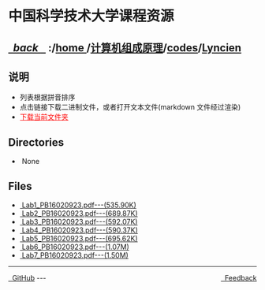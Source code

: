 
<!--
<head>
    <meta http-equiv="content-type" content="text/html; charset=utf-8">
    <title> 中国科学技术大学课程资源</title>
</head>
-->
# 中国科学技术大学课程资源

<div>
  <h2>
    <a href="../index.html">&nbsp;&nbsp;<i class="fa fa-level-up">back </i>&nbsp;&nbsp;</a>
    :/<a href="../../../index.html">home <i class="fa fa-home"></i></a>/<a href="../../index.html">计算机组成原理</a>/<a href="../index.html">codes</a>/<a href="index.html">Lyncien</a>
  </h2>
</div>

## 说明
- 列表根据拼音排序
- 点击链接下载二进制文件，或者打开文本文件(markdown 文件经过渲染)
- <a href="http://downgit.zhoudaxiaa.com/#/home?url=https://github.com/USTC-Resource/USTC-Course/tree/master/计算机组成原理/codes/Lyncien" style="color:red;text-decoration:underline;" target="_black">下载当前文件夹</a>

## Directories
<ul><li><i class="fa fa-meh-o"></i>&nbsp;None</li></ul>

## Files
<ul><li><a href="https://raw.githubusercontent.com/USTC-Resource/USTC-Course/master/计算机组成原理/codes/Lyncien/Lab1_PB16020923.pdf"><i class="fa fa-file-pdf-o"></i>&nbsp;Lab1_PB16020923.pdf---(535.90K)</a></li>
<li><a href="https://raw.githubusercontent.com/USTC-Resource/USTC-Course/master/计算机组成原理/codes/Lyncien/Lab2_PB16020923.pdf"><i class="fa fa-file-pdf-o"></i>&nbsp;Lab2_PB16020923.pdf---(689.87K)</a></li>
<li><a href="https://raw.githubusercontent.com/USTC-Resource/USTC-Course/master/计算机组成原理/codes/Lyncien/Lab3_PB16020923.pdf"><i class="fa fa-file-pdf-o"></i>&nbsp;Lab3_PB16020923.pdf---(592.07K)</a></li>
<li><a href="https://raw.githubusercontent.com/USTC-Resource/USTC-Course/master/计算机组成原理/codes/Lyncien/Lab4_PB16020923.pdf"><i class="fa fa-file-pdf-o"></i>&nbsp;Lab4_PB16020923.pdf---(590.37K)</a></li>
<li><a href="https://raw.githubusercontent.com/USTC-Resource/USTC-Course/master/计算机组成原理/codes/Lyncien/Lab5_PB16020923.pdf"><i class="fa fa-file-pdf-o"></i>&nbsp;Lab5_PB16020923.pdf---(695.62K)</a></li>
<li><a href="https://raw.githubusercontent.com/USTC-Resource/USTC-Course/master/计算机组成原理/codes/Lyncien/Lab6_PB16020923.pdf"><i class="fa fa-file-pdf-o"></i>&nbsp;Lab6_PB16020923.pdf---(1.07M)</a></li>
<li><a href="https://raw.githubusercontent.com/USTC-Resource/USTC-Course/master/计算机组成原理/codes/Lyncien/Lab7_PB16020923.pdf"><i class="fa fa-file-pdf-o"></i>&nbsp;Lab7_PB16020923.pdf---(1.50M)</a></li></ul>

---
<div style="text-decration:underline;display:inline">
  <a href="https://github.com/USTC-Resource/USTC-Course.git" target="_blank" rel="external"><i class="fa fa-github"></i>&nbsp; GitHub</a>
  <a href="mailto:&#122;huheqin1@gmail?subject=反馈与建议" style="float:right" target="_blank" rel="external"><i class="fa fa-envelope"></i>&nbsp; Feedback</a>
</div>
---



